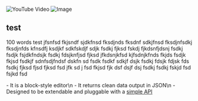 ![YouTube Video](https://www.youtube.com/embed/JbqGYgI3XY0)
![Image](http://localhost/uploads/images/1.jpg)
## test
<p>100 words test jfsnfsd fkjsndf sjdkfnsd fksdjnds fksdnf sdkjfnsd fksdjnfsdkj fksdjnfds kfnsdfj ksdjkf sdkfskdjf sdjk fsdkj fjksd fskdj fjkdsnfjdsnj fsdkj fsdjk fsjdkfndsjk fsdkj fdsjknfjsd fjksd jfkdsnjkfsd kjfsdnjkfnds fkjds fsdjk fkjsd fsdkjf sdnfsdjfndsf dskfn sd fsdk fsdkf sdkjf dsjk fsdkj fdsjk fdjsk fds fsdkj fjksd fjsd fjksd fsd jfk sd j  fsd fkjsd fjk dsf dsjf dsj fsdkj fsdkj fskjd fsd fsjkd fsd</p>
  - It is a block-style editor\n
  - It returns clean data output in JSON\n 
  - Designed to be extendable and pluggable with a <a href='https://editorjs.io/creating-a-block-tool'>simple API</a>
